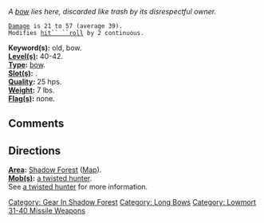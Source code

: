 *A [bow](:Category:_Long_Bows "wikilink") lies here, discarded like
trash by its disrespectful owner.*

[`Damage`](Missile_Weapon_Values "wikilink")` is 21 to 57 (average 39).`  
`Modifies `[`hit`` ``roll`](Hit_Roll "wikilink")` by 2 continuous.`

**Keyword(s):** old, bow.  
**[Level(s)](Object_Level "wikilink"):** 40-42.  
**[Type](:Category:_Object_Types "wikilink"):**
[bow](:Category:_Missile_Weapons "wikilink").  
**[Slot(s)](Object_Slots "wikilink"):** <wielded>.  
**[Quality](Object_Quality "wikilink"):** 25 hps.  
**[Weight](Object_Weight "wikilink"):** 7 lbs.  
**[Flag(s)](:Category:_Object_Flags "wikilink"):** none.  

## Comments

## Directions

**[Area](:Category:_Areas "wikilink"):** [Shadow
Forest](:Category:_Shadow_Forest "wikilink")
([Map](Shadow_Forest_Map "wikilink")).  
**[Mob(s)](:Category:_Mobs "wikilink"):** [a twisted
hunter](Twisted_Hunter "wikilink").  
See [a twisted hunter](Twisted_Hunter "wikilink") for more information.

[Category: Gear In Shadow
Forest](Category:_Gear_In_Shadow_Forest "wikilink") [Category: Long
Bows](Category:_Long_Bows "wikilink") [Category: Lowmort 31-40 Missile
Weapons](Category:_Lowmort_31-40_Missile_Weapons "wikilink")
